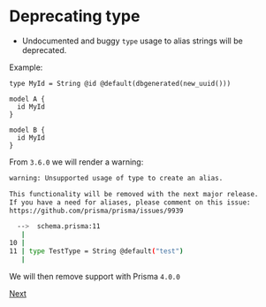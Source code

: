 # Deprecating type

- Undocumented and buggy `type` usage to alias strings will be deprecated.

Example:

```tsx
type MyId = String @id @default(dbgenerated(new_uuid()))

model A {
  id MyId
}
  
model B {
  id MyId
}
```

From `3.6.0` we will render a warning:

```bash
warning: Unsupported usage of type to create an alias.

This functionality will be removed with the next major release.
If you have a need for aliases, please comment on this issue:
https://github.com/prisma/prisma/issues/9939

  -->  schema.prisma:11
   | 
10 | 
11 | type TestType = String @default("test")
   | 
```

We will then remove support with Prisma `4.0.0`

[Next](./08-db-push.md)
